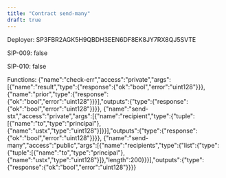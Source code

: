 ```yaml
---
title: "Contract send-many"
draft: true
---
```

Deployer: SP3FBR2AGK5H9QBDH3EEN6DF8EK8JY7RX8QJ5SVTE

SIP-009: false

SIP-010: false

Functions:
{"name":"check-err","access":"private","args":[{"name":"result","type":{"response":{"ok":"bool","error":"uint128"}}},{"name":"prior","type":{"response":{"ok":"bool","error":"uint128"}}}],"outputs":{"type":{"response":{"ok":"bool","error":"uint128"}}}}, {"name":"send-stx","access":"private","args":[{"name":"recipient","type":{"tuple":[{"name":"to","type":"principal"},{"name":"ustx","type":"uint128"}]}}],"outputs":{"type":{"response":{"ok":"bool","error":"uint128"}}}}, {"name":"send-many","access":"public","args":[{"name":"recipients","type":{"list":{"type":{"tuple":[{"name":"to","type":"principal"},{"name":"ustx","type":"uint128"}]},"length":200}}}],"outputs":{"type":{"response":{"ok":"bool","error":"uint128"}}}}
